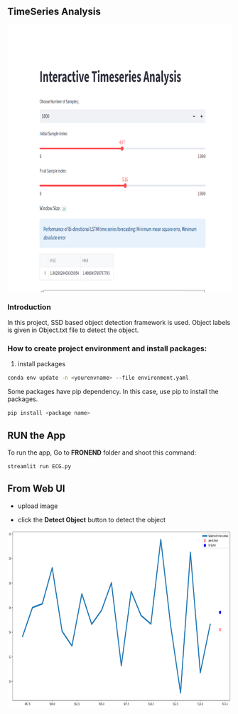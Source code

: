 ## TimeSeries Analysis
 <img align="center" width="800" height="600" src="https://github.com/Helal-Chowdhury/LSTM-PROPHET/blob/main/UIFIG.png">
 



### Introduction
In this project, SSD based object detection framework is used. Object labels is given in Object.txt file to detect the object.


### How to create project environment and install packages:

1. install packages
```bash
conda env update -n <yourenvname> --file environment.yaml
```
Some packages have pip dependency. In this case, use  pip to install the packages.
```bash
pip install <package name>
```
## RUN the App
To run the app, Go to __FRONEND__ folder and shoot this command:              
```bash
streamlit run ECG.py
```
## From Web UI 

 - upload image
 
 - click the **Detect Object** button to detect the object

 <img align="center" width="1000" height="400" src="https://github.com/Helal-Chowdhury/LSTM-PROPHET/blob/main/Fig1.png">




